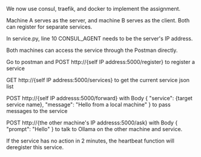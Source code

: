 We now use consul, traefik, and docker to implement the assignment.

Machine A serves as the server, and machine B serves as the client. Both can register for separate services. 

In service.py, line 10 CONSUL_AGENT needs to be the server's IP address. 

Both machines can access the service through the Postman directly.

Go to postman and POST http://{self IP address:5000/register} to register a service

GET http://{self IP address:5000/services} to get the current service json list

POST http://{self IP addresss:5000/forward} with Body 
{
    "service": {target service name},
    "message": "Hello from a local machine"
} 
to pass messages to the service

POST http://{the other machine's IP addresss:5000/ask} with Body 
{
    "prompt": "Hello"
} 
to talk to Ollama on the other machine and service. 

If the service has no action in 2 minutes, the heartbeat function will deregister this service. 
